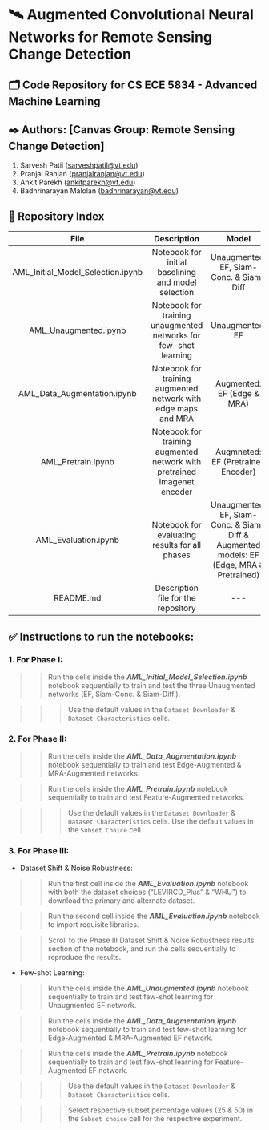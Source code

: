 # :artificial_satellite: Augmented Convolutional Neural Networks for Remote Sensing Change Detection 

## :card_index_dividers: Code Repository for CS ECE 5834 - Advanced Machine Learning 

## :black_nib: Authors: [Canvas Group: Remote Sensing Change Detection]
1. Sarvesh Patil (sarveshpatil@vt.edu) 
2. Pranjal Ranjan (pranjalranjan@vt.edu)
3. Ankit Parekh (ankitparekh@vt.edu)
4. Badhrinarayan Malolan (badhrinarayan@vt.edu) 

## :open_file_folder: Repository Index

|              **File**             |                              **Description**                             |                                         **Model**                                         |                                 **Challenge**                                |
|:---------------------------------:|:------------------------------------------------------------------------:|:-----------------------------------------------------------------------------------------:|:----------------------------------------------------------------------------:|
| AML_Initial_Model_Selection.ipynb |            Notebook for initial baselining and model selection           |                         Unaugmented: EF, Siam-Conc.   & Siam-Diff                         |                               Original Dataset                               |
|       AML_Unaugmented.ipynb       |     Notebook for training unaugmented networks for few-shot learning     |                                      Unaugmented: EF                                      |                               Few-shot learning                              |
|    AML_Data_Augmentation.ipynb    |      Notebook for training augmented network with edge maps and MRA      |                                 Augmented: EF (Edge & MRA)                                |                     Original Dataset & Few-shot learning                     |
|         AML_Pretrain.ipynb        | Notebook for training augmented network with pretrained imagenet encoder |                            Augmneted: EF (Pretrained   Encoder)                           |                     Original Dataset & Few-shot learning                     |
|        AML_Evaluation.ipynb       |              Notebook for evaluating results for all phases              | Unaugmented: EF, Siam-Conc.   & Siam-Diff & Augmented models: EF (Edge, MRA & Pretrained) | Original Dataset, Few-shot learning, Noise Robustification & Dataset   Shift |
|             README.md             |                    Description file for the repository                   |                                            ---                                            |                                      ---                                     |                                 

## :white_check_mark: Instructions to run the notebooks:

### 1.	**For Phase I**: 

>> Run the cells inside the **_AML_Initial_Model_Selection.ipynb_** notebook sequentially to train and test the three Unaugmented networks (EF, Siam-Conc. & Siam-Diff.).

>>> Use the default values in the ```Dataset Downloader``` & ```Dataset Characteristics``` cells.

### 2.	**For Phase II**: 

>> Run the cells inside the **_AML_Data_Augmentation.ipynb_** notebook sequentially to train and test Edge-Augmented & MRA-Augmented networks.

>> Run the cells inside the **_AML_Pretrain.ipynb_** notebook sequentially to train and test Feature-Augmented networks.
  
>>> Use the default values in the ```Dataset Downloader``` & ```Dataset Characteristics``` cells.
>>> Use the default values in the ```Subset Choice``` cell.
  
### 3.	**For Phase III**:

  * Dataset Shift & Noise Robustness:

>> Run the first cell inside the **_AML_Evaluation.ipynb_** notebook with both the dataset choices (“LEVIRCD_Plus” & “WHU”) to download the primary and alternate dataset. 

>> Run the second cell inside the **_AML_Evaluation.ipynb_** notebook to import requisite libraries.

>> Scroll to the Phase III Dataset Shift & Noise Robustness results section of the notebook, and run the cells sequentially to reproduce the results. 

  * Few-shot Learning:
  
>> Run the cells inside the **_AML_Unaugmented.ipynb_** notebook sequentially to train and test few-shot learning for Unaugmented EF network.
  
>> Run the cells inside the **_AML_Data_Augmentation.ipynb_** notebook sequentially to train and test few-shot learning for Edge-Augmented & MRA-Augmented EF network.
  
>> Run the cells inside the **_AML_Pretrain.ipynb_** notebook sequentially to train and test few-shot learning for Feature-Augmented EF network.
  
>>> Use the default values in the ```Dataset Downloader``` & ```Dataset Characteristics``` cells.

>>> Select respective subset percentage values (25 & 50) in the ```Subset choice``` cell for the respective experiment.
